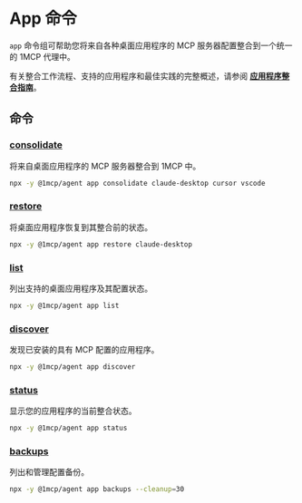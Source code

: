 # App 命令

`app` 命令组可帮助您将来自各种桌面应用程序的 MCP 服务器配置整合到一个统一的 1MCP 代理中。

有关整合工作流程、支持的应用程序和最佳实践的完整概述，请参阅 **[应用程序整合指南](../../guide/integrations/app-consolidation)**。

## 命令

### [consolidate](./consolidate)

将来自桌面应用程序的 MCP 服务器整合到 1MCP 中。

```bash
npx -y @1mcp/agent app consolidate claude-desktop cursor vscode
```

### [restore](./restore)

将桌面应用程序恢复到其整合前的状态。

```bash
npx -y @1mcp/agent app restore claude-desktop
```

### [list](./list)

列出支持的桌面应用程序及其配置状态。

```bash
npx -y @1mcp/agent app list
```

### [discover](./discover)

发现已安装的具有 MCP 配置的应用程序。

```bash
npx -y @1mcp/agent app discover
```

### [status](./status)

显示您的应用程序的当前整合状态。

```bash
npx -y @1mcp/agent app status
```

### [backups](./backups)

列出和管理配置备份。

```bash
npx -y @1mcp/agent app backups --cleanup=30
```
